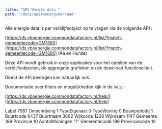 ```yaml
---
title: "API Warmte data "
path: "/docs/api/woningvoorraad"
---
```


Alle energie data is per verblijfsobject op te vragen via de volgende API :

[https://ds.vboenergie.commondatafactory.nl/list/?match-gemeentecode=GM1680](https://ds.vboenergie.commondatafactory.nl/list/?match-gemeentecode=GM1680) (Aa en Hunze)

Deze API wordt gebruik in onze applicaties voor het optellen van de verblijfsobjecten, de aggregatie grafieken en de download functionaliteit. 

Direct de API bevragen kan natuurlijk ook. 

Documentatie over filters en mogelijkheden kijk in de `help`: 

[https://ds.vboenergie.commondatafactory.nl/help/](https://ds.vboenergie.commondatafactory.nl/help)

Label	7987
Omschrijving	1
TypeEigenaar	0
TypeWoning	0
Bouwperiode	1
Buurtcode	6437
Buurtnaam	3862
Wijkcode	1228
Wijknaam	1147
Gemeente	199
Provincie	10
AantalWoningen	"1"
Gemeentecode	199
Provinciecode	10